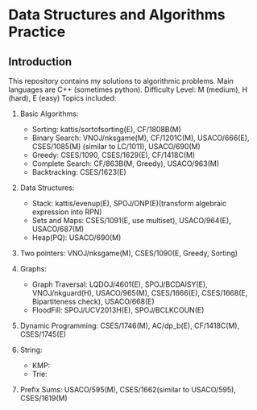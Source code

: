 # Data Structures and Algorithms Practice
## Introduction
This repository contains my solutions to algorithmic problems. Main languages are C++ (sometimes python). 
Difficulty Level: M (medium), H (hard), E (easy)
Topics included:
1. Basic Algorithms:
    * Sorting: kattis/sortofsorting(E), CF/1808B(M)
    * Binary Search: VNOJ/nksgame(M), CF/1201C(M), USACO/666(E), CSES/1085(M) (similar to LC/1011), USACO/690(M)
    * Greedy: CSES/1090, CSES/1629(E), CF/1418C(M)
    * Complete Search: CF/863B(M, Greedy), USACO/963(M)
    * Backtracking: CSES/1623(E)

2. Data Structures:
    * Stack: kattis/evenup(E), SPOJ/ONP(E)(transform algebraic expression into RPN)
    * Sets and Maps: CSES/1091(E, use multiset), USACO/964(E), USACO/687(M)
    * Heap(PQ):  USACO/690(M)

3. Two pointers: VNOJ/nksgame(M), CSES/1090(E, Greedy, Sorting)

4. Graphs:
    * Graph Traversal: LQDOJ/4601(E), SPOJ/BCDAISY(E), VNOJ/nkguard(H), USACO/965(M), CSES/1666(E), CSES/1668(E, Bipartiteness check), USACO/668(E)
    * FloodFill: SPOJ/UCV2013H(E), SPOJ/BCLKCOUN(E)

5. Dynamic Programming: CSES/1746(M), AC/dp_b(E), CF/1418C(M), CSES/1745(E)

7. String:
    * KMP:
    * Trie:

8. Prefix Sums: USACO/595(M), CSES/1662(similar to USACO/595), CSES/1619(M)